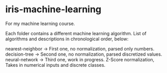 # iris-machine-learning
For my machine learning course.

Each folder contains a different machine learning algorithm. List of algorithms
and descriptions in chronological order, below:

nearest-neighbor -> First one, no normalization, parsed only numbers.
decision-tree    -> Second one, no normalization, parsed discretized values.
neural-network   -> Third one, work in progress. Z-Score normalization, Takes
                    in numerical inputs and discrete classes.


